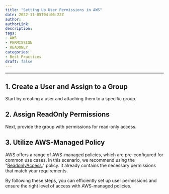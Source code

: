 ```yaml
---
title: "Setting Up User Permissions in AWS"
date: 2022-11-05T04:06:22Z
author:
authorLink:
description:
tags:
- AWS
- PERMISSION
- READONLY
categories:
- Best Practices
draft: false
---
```


***

## 1. **Create a User and Assign to a Group**

Start by creating a user and attaching them to a specific group.



## 2. **Assign ReadOnly Permissions**

Next, provide the group with permissions for read-only access.

## 3. **Utilize AWS-Managed Policy**

AWS offers a range of AWS-managed policies, which are pre-configured for common use cases. In this scenario, we recommend using the "[ReadonlyAccess.](https://us-east-1.console.aws.amazon.com/iam/home#/policies/arn%3Aaws%3Aiam%3A%3Aaws%3Apolicy%2FReadOnlyAccess/)" policy. It already contains the necessary permissions that match your requirements.



By following these steps, you can efficiently set up user permissions and ensure the right level of access with AWS-managed policies.